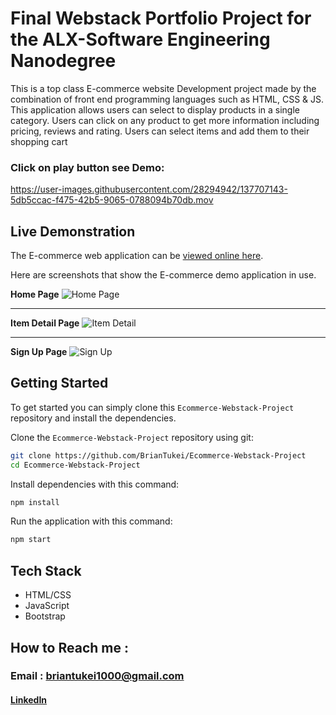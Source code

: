 # Final Webstack Portfolio Project for the ALX-Software Engineering Nanodegree

This is a top class E-commerce website Development project made by the combination of front end programming languages such as HTML, CSS &amp; JS. This application allows users can select to display products in a single category. Users can click on any product to get more information including pricing, reviews and rating. Users can select items and add them to their shopping cart

### Click on play button see Demo:

https://user-images.githubusercontent.com/28294942/137707143-5db5ccac-f475-42b5-9065-0788094b70db.mov

 ## Live Demonstration

The E-commerce web application can be [viewed online here](https://.netlify.app/).

Here are screenshots that show the E-commerce demo application in use.

**Home Page**
![Home Page](https://github.com/BrianTukei/Ecommerce-Webstack-Project/assets/163584196/6f9e0c1c-8841-4455-b0dd-264c2e2cd481)

---

**Item Detail Page**
![Item Detail](https://github.com/BrianTukei/Ecommerce-Webstack-Project/assets/163584196/3fa468ea-136c-408a-989a-ce4ac4acae9b)

---

**Sign Up Page**
![Sign Up](https://github.com/BrianTukei/Ecommerce-Webstack-Project/assets/163584196/171156c9-4d9c-4e69-a805-9b8c3334dd56)

## Getting Started
To get started  you can simply clone this `Ecommerce-Webstack-Project` repository and install the dependencies.

Clone the `Ecommerce-Webstack-Project` repository using git:

```bash
git clone https://github.com/BrianTukei/Ecommerce-Webstack-Project
cd Ecommerce-Webstack-Project
```

Install dependencies with this command:
```bash
npm install
```

Run the application with this command:
```bash
npm start
```

## Tech Stack
* HTML/CSS
* JavaScript
* Bootstrap

## How to Reach me :
### Email : briantukei1000@gmail.com

#### [LinkedIn](https://www.linkedin.com/in/tukeibrian)
